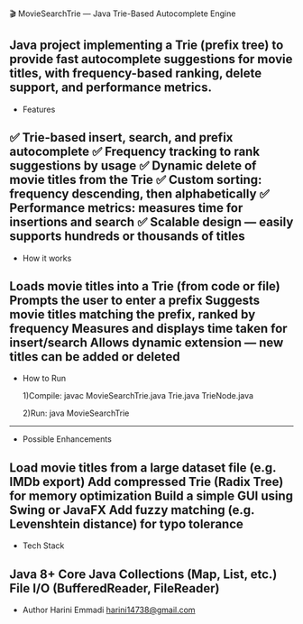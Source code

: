 🎬 MovieSearchTrie — Java Trie-Based Autocomplete Engine

Java project implementing a Trie (prefix tree) to provide fast autocomplete suggestions for movie titles, with frequency-based ranking, delete support, and performance metrics.
---

- Features

✅ Trie-based insert, search, and prefix autocomplete
✅ Frequency tracking to rank suggestions by usage
✅ Dynamic delete of movie titles from the Trie
✅ Custom sorting: frequency descending, then alphabetically
✅ Performance metrics: measures time for insertions and search
✅ Scalable design — easily supports hundreds or thousands of titles
---

- How it works

Loads movie titles into a Trie (from code or file)
Prompts the user to enter a prefix
Suggests movie titles matching the prefix, ranked by frequency
Measures and displays time taken for insert/search
Allows dynamic extension — new titles can be added or deleted
----

- How to Run

  1)Compile:
  javac MovieSearchTrie.java Trie.java TrieNode.java

  2)Run:
  java MovieSearchTrie
---

- Possible Enhancements

Load movie titles from a large dataset file (e.g. IMDb export)
Add compressed Trie (Radix Tree) for memory optimization
Build a simple GUI using Swing or JavaFX
Add fuzzy matching (e.g. Levenshtein distance) for typo tolerance
----

- Tech Stack

Java 8+
Core Java Collections (Map, List, etc.)
File I/O (BufferedReader, FileReader)
---

- Author
  Harini Emmadi
  harini14738@gmail.com
  

